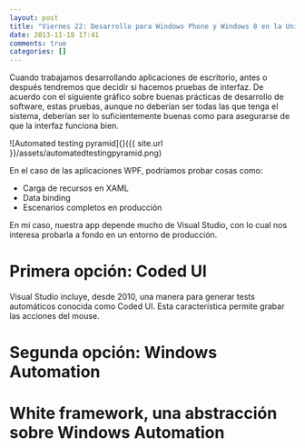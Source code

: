```yaml
---
layout: post
title: "Viernes 22: Desarrollo para Windows Phone y Windows 8 en la Universidad de Salamanca"
date: 2013-11-18 17:41
comments: true
categories: []
---
```


Cuando trabajamos desarrollando aplicaciones de escritorio, antes o después tendremos que decidir si hacemos pruebas de interfaz. De acuerdo con el siguiente gráfico sobre buenas prácticas de desarrollo de software, estas pruebas, aunque no deberían ser todas las que tenga el sistema, deberían ser lo suficientemente buenas como para asegurarse de que la interfaz funciona bien.

![Automated testing pyramid]{}({{ site.url }}/assets/automatedtestingpyramid.png)

En el caso de las aplicaciones WPF, podríamos probar cosas como:

* Carga de recursos en XAML
* Data binding
* Escenarios completos en producción

En mi caso, nuestra app depende mucho de Visual Studio, con lo cual nos interesa probarla a fondo en un entorno de producción.

# Primera opción: Coded UI

Visual Studio incluye, desde 2010, una manera para generar tests automáticos conocida como Coded UI. Esta característica permite grabar las acciones del mouse.

# Segunda opción: Windows Automation

# White framework, una abstracción sobre Windows Automation